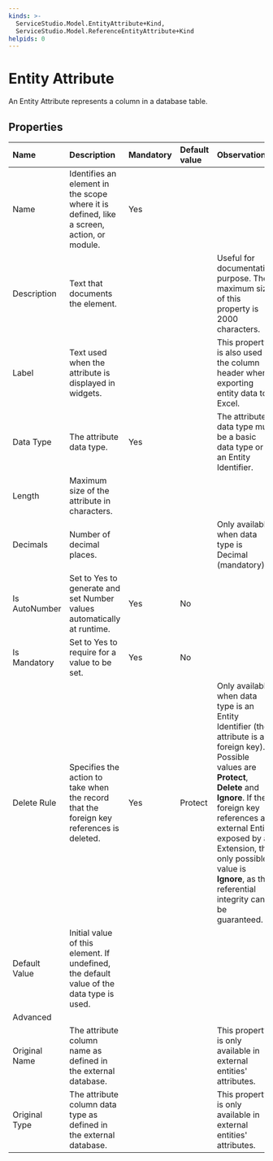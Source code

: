 ```yaml
---
kinds: >-
  ServiceStudio.Model.EntityAttribute+Kind,
  ServiceStudio.Model.ReferenceEntityAttribute+Kind
helpids: 0
---
```


# Entity Attribute

An Entity Attribute represents a column in a database table.

## Properties

| Name | Description | Mandatory | Default value | Observations |
| :--- | :--- | :--- | :--- | :--- |
| Name | Identifies an element in the scope where it is defined, like a screen, action, or module. | Yes |  |  |
| Description | Text that documents the element. |  |  | Useful for documentation purpose. The maximum size of this property is 2000 characters. |
| Label | Text used when the attribute is displayed in widgets. |  |  | This property is also used as the column header when exporting entity data to Excel. |
| Data Type | The attribute data type. | Yes |  | The attribute data type must be a basic data type or an Entity Identifier. |
| Length | Maximum size of the attribute in characters. |  |  |  |
| Decimals | Number of decimal places. |  |  | Only available when data type is Decimal \(mandatory\). |
| Is AutoNumber | Set to Yes to generate and set Number values automatically at runtime. | Yes | No |  |
| Is Mandatory | Set to Yes to require for a value to be set. | Yes | No |  |
| Delete Rule | Specifies the action to take when the record that the foreign key references is deleted. | Yes | Protect | Only available when data type is an Entity Identifier \(the attribute is a foreign key\).  Possible values are **Protect**, **Delete** and **Ignore**.  If the foreign key references an external Entity exposed by an Extension, the only possible value is **Ignore**, as the referential integrity can't be guaranteed. |
| Default Value | Initial value of this element. If undefined, the default value of the data type is used. |  |  |  |
| Advanced |  |  |  |  |
| Original Name | The attribute column name as defined in the external database. |  |  | This property is only available in external entities' attributes. |
| Original Type | The attribute column data type as defined in the external database. |  |  | This property is only available in external entities' attributes. |

